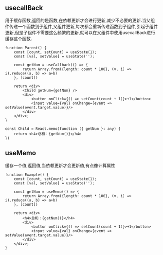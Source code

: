 ## usecallBack
用于缓存函数,返回的是函数,在依赖更新才会进行更新,减少不必要的更新.当父组件传递一个函数到子组件,父组件更新,每次都会重新传递函数到子组件,引起子组件更新,但是子组件不需要这么频繁的更新,就可以在父组件中使用usecallBack进行缓存这个函数.
```
function Parent() {
    const [count, setCount] = useState(1);
    const [val, setValue] = useState('');
 
    const getNum = useCallback(() => {
        return Array.from({length: count * 100}, (v, i) => i).reduce((a, b) => a+b)
    }, [count])
 
    return <div>
        <Child getNum={getNum} />
        <div>
            <button onClick={() => setCount(count + 1)}>+1</button>
            <input value={val} onChange={event => setValue(event.target.value)}/>
        </div>
    </div>;
}

const Child = React.memo(function ({ getNum }: any) {
    return <h4>总和：{getNum()}</h4>
})
```
## useMemo
缓存一个值,返回值,当依赖更新才会更新值,有点像计算属性
```
function Example() {
    const [count, setCount] = useState(1);
    const [val, setValue] = useState('');
 
    const getNum = useMemo(() => {
        return Array.from({length: count * 100}, (v, i) => i).reduce((a, b) => a+b)
    }, [count])
 
    return <div>
        <h4>总和：{getNum()}</h4>
        <div>
            <button onClick={() => setCount(count + 1)}>+1</button>
            <input value={val} onChange={event => setValue(event.target.value)}/>
        </div>
    </div>;
}
```



